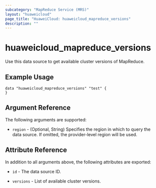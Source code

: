 ```yaml
---
subcategory: "MapReduce Service (MRS)"
layout: "huaweicloud"
page_title: "HuaweiCloud: huaweicloud_mapreduce_versions"
description: ""
---
```


# huaweicloud_mapreduce_versions

Use this data source to get available cluster versions of MapReduce.

## Example Usage

```hcl
data "huaweicloud_mapreduce_versions" "test" {
}
```

## Argument Reference

The following arguments are supported:

* `region` - (Optional, String) Specifies the region in which to query the data source.
  If omitted, the provider-level region will be used.

## Attribute Reference

In addition to all arguments above, the following attributes are exported:

* `id` - The data source ID.

* `versions` - List of available cluster versions.
